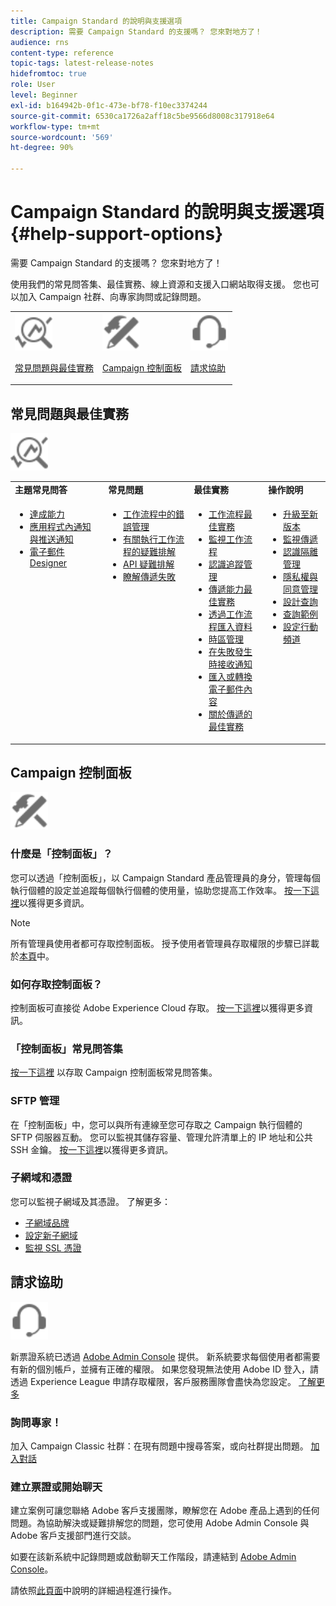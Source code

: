 ```yaml
---
title: Campaign Standard 的說明與支援選項
description: 需要 Campaign Standard 的支援嗎？ 您來對地方了！
audience: rns
content-type: reference
topic-tags: latest-release-notes
hidefromtoc: true
role: User
level: Beginner
exl-id: b164942b-0f1c-473e-bf78-f10ec3374244
source-git-commit: 6530ca1726a2aff18c5be9566d8008c317918e64
workflow-type: tm+mt
source-wordcount: '569'
ht-degree: 90%

---
```


# Campaign Standard 的說明與支援選項 {#help-support-options}

需要 Campaign Standard 的支援嗎？ 您來對地方了！

使用我們的常見問答集、最佳實務、線上資源和支援入口網站取得支援。 您也可以加入 Campaign 社群、向專家詢問或記錄問題。

<table>
    <tr>
        <td><img src="start/using/assets/do-not-localize/icon-faq.svg" width="60px"><p><a href="#faq">常見問題與最佳實務</a></p></td>
        <td><img src="start/using/assets/do-not-localize/icon-control-panel.svg" width="60px"><p><a href="#control-panel">Campaign 控制面板</a></p></td>
        <td><img src="start/using/assets/do-not-localize/icon-support.svg" width="60px"><p><a href="#support">請求協助</a></p></td>
    </tr>
</table>

## 常見問題與最佳實務

<img src="start/using/assets/do-not-localize/icon-faq.svg" width="60px">

<table>
    <tr><td><strong>主題常見問答</strong></td><td><strong>常見問題</strong></td><td><strong>最佳實務</strong></td><td><strong>操作說明</strong></td></tr>
    <tr>
    <td valign="top">
        <ul>
        <li><a href="sending/using/monitor-deliverability.md">達成能力</a></li>
        <li><a href="administration/using/aep-faq.md">應用程式內通知與推送通知</a></li>
        <li><a href="designing/using/faq-email-designer.md">電子郵件 Designer</a></li>
        </ul>
    </td>
    <td valign="top">
        <ul>
        <li><a href="automating/using/monitoring-workflow-execution.md#error-management">工作流程中的錯誤管理</a></li>
        <li><a href="automating/using/best-practices-workflows.md">有關執行工作流程的疑難排解</a></li>
        <li><a href="api/using/troubleshooting.md">API 疑難排解</a></li>
        <li><a href="sending/using/understanding-delivery-failures.md">瞭解傳遞失敗</a></li>
        </ul>
    </td>
   <td valign="top">
        <ul>
        <li><a href="automating/using/best-practices-workflows.md">工作流程最佳實務</a></li>
        <li><a href="automating/using/about-workflow-execution.md">監視工作流程</a></li>
        <li><a href="sending/using/tracking-messages.md">認識追蹤管理</a></li>
        <li><a href="sending/using/about-deliverability.md">傳遞能力最佳實務</a></li>
        <li><a href="automating/using/creating-import-workflow-templates.md">透過工作流程匯入資料</a></li>
        <li><a href="sending/using/sending-messages-at-the-recipient-s-time-zone.md">時區管理</a></li>
        <li><a href="sending/using/receiving-alerts-when-failures-happen.md">在失敗發生時接收通知</a></li>
        <li><a href="designing/using/using-existing-content.md">匯入或轉換電子郵件內容</a></li>
        <li><a href="sending/using/delivery-best-practices.md">關於傳遞的最佳實務</a></li>
        </ul>
    </td>
    <td valign="top">
        <ul>
        <li><a href="rn/using/release-planning.md">升級至新版本</a></li>
        <li><a href="sending/using/monitoring-a-delivery.md">監視傳遞</a></li>
        <li><a href="sending/using/understanding-quarantine-management.md">認識隔離管理</a></li>
        <li><a href="start/using/privacy-management.md">隱私權與同意管理</a></li>
        <li><a href="automating/using/query.md">設計查詢</a></li>
        <li><a href="automating/using/query-samples.md">查詢範例</a></li>
        <li><a href="administration/using/push-tracking.md">設定行動頻道</a></li>
        </ul>
    </td>
    </tr>
</table>

## Campaign 控制面板

<img src="start/using/assets/do-not-localize/icon-control-panel.svg" width="60px">

### 什麼是「控制面板」？

您可以透過「控制面板」，以 Campaign Standard 產品管理員的身分，管理每個執行個體的設定並追蹤每個執行個體的使用量，協助您提高工作效率。
[按一下這裡](https://experienceleague.adobe.com/docs/control-panel/using/discover-control-panel/key-features.html#discover-control-panel)以獲得更多資訊。

>[!NOTE]
>
>所有管理員使用者都可存取控制面板。 授予使用者管理員存取權限的步驟已詳載於[本頁](https://experienceleague.adobe.com/docs/control-panel/using/discover-control-panel/managing-permissions.html?lang=zh-Hant#discover-control-panel)中。

### 如何存取控制面板？

控制面板可直接從 Adobe Experience Cloud 存取。 [按一下這裡](https://experienceleague.adobe.com/docs/control-panel/using/discover-control-panel/accessing-control-panel.html#discover-control-panel)以獲得更多資訊。

### 「控制面板」常見問答集

[按一下這裡](https://experienceleague.adobe.com/docs/control-panel/using/faq.html) 以存取 Campaign 控制面板常見問答集。

### SFTP 管理

在「控制面板」中，您可以與所有連線至您可存取之 Campaign 執行個體的 SFTP 伺服器互動。 您可以監視其儲存容量、管理允許清單上的 IP 地址和公共 SSH 金鑰。 [按一下這裡](https://experienceleague.adobe.com/docs/control-panel/using/sftp-management/about-sftp-management.html#sftp-management)以獲得更多資訊。

### 子網域和憑證

您可以監視子網域及其憑證。 了解更多：

* [子網域品牌](https://experienceleague.adobe.com/docs/control-panel/using/subdomains-and-certificates/subdomains-branding.html#subdomains-and-certificates)
* [設定新子網域](https://experienceleague.adobe.com/docs/control-panel/using/subdomains-and-certificates/setting-up-new-subdomain.html#subdomains-and-certificates)
* [監視 SSL 憑證](https://experienceleague.adobe.com/docs/control-panel/using/subdomains-and-certificates/renewing-subdomain-certificate.html#subdomains-and-certificates)

## 請求協助

<img src="start/using/assets/do-not-localize/icon-support.svg" width="60px">

新票證系統已透過 [Adobe Admin Console](https://adminconsole.adobe.com/overview) 提供。 新系統要求每個使用者都需要有新的個別帳戶，並擁有正確的權限。 如果您發現無法使用 Adobe ID 登入，請透過 Experience League 申請存取權限，客戶服務團隊會盡快為您設定。 [了解更多](https://helpx.adobe.com/tw/enterprise/admin-guide.html/enterprise/using/support-for-experience-cloud.ug.html)

### 詢問專家！

加入 Campaign Classic 社群：在現有問題中搜尋答案，或向社群提出問題。 [加入對話](https://experienceleaguecommunities.adobe.com/t5/adobe-campaign-standard/ct-p/adobe-campaign-standard-community)

### 建立票證或開始聊天

建立案例可讓您聯絡 Adobe 客戶支援團隊，瞭解您在 Adobe 產品上遇到的任何問題。為協助解決或疑難排解您的問題，您可使用 Adobe Admin Console 與 Adobe 客戶支援部門進行交談。

如要在該新系統中記錄問題或啟動聊天工作階段，請連結到 [Adobe Admin Console](https://adminconsole.adobe.com/overview)。

請依照[此頁面](https://helpx.adobe.com/tw/enterprise/admin-guide.html/enterprise/using/support-for-experience-cloud.ug.html)中說明的詳細過程進行操作。
